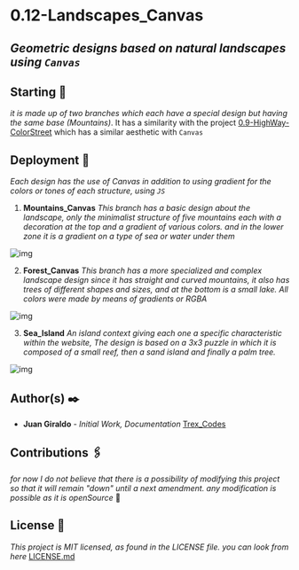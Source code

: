 # 0.12-Landscapes_Canvas
## _Geometric designs based on natural landscapes using `Canvas`_

## Starting 🎨
_it is made up of two branches which each have a special design but having the same base (Mountains)_.
It has a similarity with the project [0.9-HighWay-ColorStreet](https://github.com/Trex-Codes/0.9-HighWay-ColorStreet) which has a similar aesthetic with `Canvas`

## Deployment 🔌
_Each design has the use of Canvas in addition to using gradient for the colors or tones of each structure, using `JS`_

1. **Mountains_Canvas**
_This branch has a basic design about the landscape, only the minimalist structure of five mountains each with a decoration at the top and a gradient of various colors.
and in the lower zone it is a gradient on a type of sea or water under them_

![img](https://github.com/Trex-Codes/0.12-Landscapes_Canvas/blob/master/Assets/Mountains_Canvas.png)

2. **Forest_Canvas**
_This branch has a more specialized and complex landscape design since it has straight and curved mountains, it also has trees of different shapes and sizes,
and at the bottom is a small lake. All colors were made by means of gradients or RGBA_

![img](https://github.com/Trex-Codes/0.12-Landscapes_Canvas/blob/master/Assets/Forest_Canvas.png)

3. **Sea_Island**
_An island context giving each one a specific characteristic within the website, The design is based on a 3x3 puzzle in which it is composed of a small reef, then a sand island and finally a palm tree._

![img](https://github.com/Trex-Codes/0.12-Landscapes_Canvas/blob/master/Assets/Island.png)

## Author(s) ✒️
- **Juan Giraldo** - _Initial Work, Documentation_ [Trex_Codes](https://github.com/Trex-Codes)

## Contributions 🖇️
_for now I do not believe that there is a possibility of modifying this project so that it will remain "down" until a next amendment. 
any modification is possible as it is openSource_ 💬

## License 📄
_This project is MIT licensed, as found in the LICENSE file. you can look from here_ [LICENSE.md](https://github.com/Trex-Codes/0.12-Landscapes_Canvas/blob/master/LICENSE)
